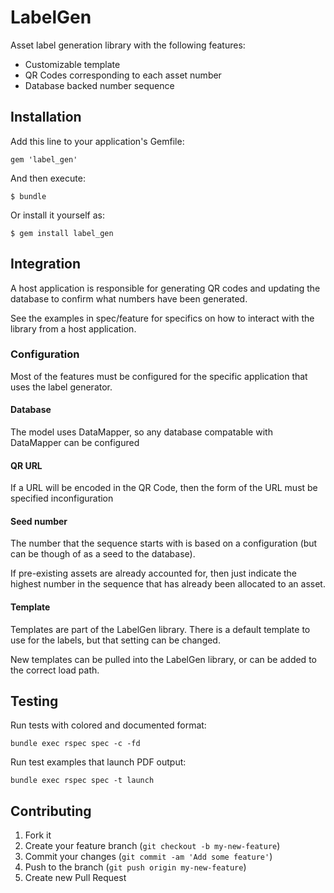 # LabelGen

Asset label generation library with the following features:

* Customizable template
* QR Codes corresponding to each asset number
* Database backed number sequence

## Installation

Add this line to your application's Gemfile:

    gem 'label_gen'

And then execute:

    $ bundle

Or install it yourself as:

    $ gem install label_gen

## Integration

A host application is responsible for generating QR codes and updating the database to confirm what numbers have been generated.

See the examples in spec/feature for specifics on how to interact with the library from a host application.

### Configuration

Most of the features must be configured for the specific application that uses the label generator.


#### Database

The model uses DataMapper, so any database compatable with DataMapper can be configured

#### QR URL

If a URL will be encoded in the QR Code, then the form of the URL must be specified inconfiguration

#### Seed number

The number that the sequence starts with is based on a configuration (but can be though of as a seed to the database).

If pre-existing assets are already accounted for, then just indicate the highest number in the sequence that has already been allocated to an asset.

#### Template

Templates are part of the LabelGen library. There is a default template to use for the labels,
but that setting can be changed. 

New templates can be pulled into the LabelGen library, or can be added to the correct load path.

## Testing

Run tests with colored and documented format:

    bundle exec rspec spec -c -fd

Run test examples that launch PDF output:

    bundle exec rspec spec -t launch

## Contributing

1. Fork it
2. Create your feature branch (`git checkout -b my-new-feature`)
3. Commit your changes (`git commit -am 'Add some feature'`)
4. Push to the branch (`git push origin my-new-feature`)
5. Create new Pull Request
